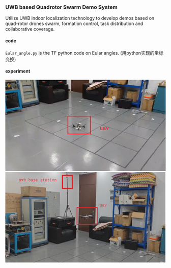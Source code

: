 ### UWB based Quadrotor Swarm Demo System
 Utilize UWB indoor localization technology to develop demos based on quad-rotor drones swarm, formation  control, task distribution and collaborative coverage.

#### code
``Eular_angle.py`` is the TF python code on Eular angles. (用python实现的坐标变换)
#### experiment
![p](pic/uav0.png)
![p](pic/uav1.png)


